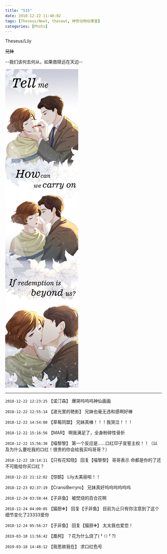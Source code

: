```yaml
---
title: "515"
date: 2018-12-22 11:48:02
tags: [Theseus/Newt, thesewt, 神奇动物在哪里]
categories: [Photo]
---
```


<p>Theseus/Lily<br /></p> 
<p><span style="text-decoration:line-through;"  >兄妹</span></p> 
<p>--我们该何去何从，如果救赎远在天边--<br /></p>

![](https://raw.githubusercontent.com/alicewish/meowchain247/master/img_cVZNdzJtQk9JV2Qyb3h2Q3RjdEtKWGNDMWRLQ0R4VXR6R2dnd2VkTlRqb0xxMUd0WFpKcmx3PT0.jpg)

---

`2018-12-22 12:23:25` 【诺汀森】 爆哭呜呜呜神仙画画

`2018-12-22 12:55:14` 【波光里的艳影】 兄妹也毫无违和感啊好棒

`2018-12-22 14:54:00` 【草莓同盟】 兄妹真棒！！！我哭泣！！！

`2018-12-22 15:16:56` 【MAR】 啊我满足了，全身粉碎性骨折

`2018-12-22 15:56:30` 【喵黎黎】 第一个反应是……口红印子宣誓主权！！（以及为什么要吃我的口红！很贵的你会给我买吗哥哥？）

`2018-12-22 18:14:11` 【只有花知晓】 回复【喵黎黎】 哥哥表示 命都是你的了还不可能给你买口红？

`2018-12-22 21:12:02` 【惊鹊】 Lily太美丽啦！！

`2018-12-23 02:37:19` 【CransiBerryro】 兄妹真好呜呜呜呜呜呜

`2018-12-24 03:58:44` 【子非鱼】 被焚烧的百合花啊

`2018-12-24 04:00:05` 【猫厨✙】 回复【子非鱼】 目前为止只有你注意到了这个细节变化了23333爱你

`2018-12-24 05:56:27` 【子非鱼】 回复【猫厨✙】 太太我也爱您！

`2019-03-10 11:56:42` 【凰柯】 ？花为什么烧了(╹⚇╹?)

`2019-03-18 14:48:12` 【我思故我在】 求口红色号
